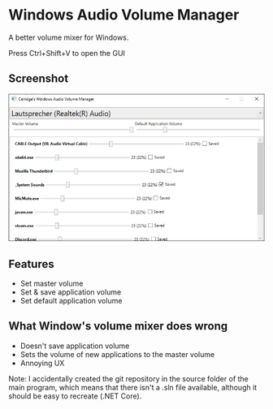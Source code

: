 # Windows Audio Volume Manager
A better volume mixer for Windows.

Press Ctrl+Shift+V to open the GUI

## Screenshot
![Gui Screenshot](https://raw.githubusercontent.com/Ceiridge/WindowsAudioVolumeManager/master/screenshot.png)


## Features
- Set master volume
- Set & save application volume
- Set default application volume

## What Window's volume mixer does wrong
- Doesn't save application volume
- Sets the volume of new applications to the master volume
- Annoying UX

Note: I accidentally created the git repository in the source folder of the main program, which means that there isn't a .sln file available, although it should be easy to recreate (.NET Core).
